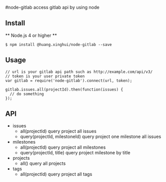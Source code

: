 #node-gitlab
access gitlab api by using node

## Install

** Node.js 4 or higher **

    $ npm install @huang.xinghui/node-gitlab --save

## Usage

    // url is your gitlab api path such as http://example.com/api/v3/
    // token is your user private token
    var gitlab = require('node-gitlab').connect(url, token);

    gitlab.issues.all(projectId).then(function(issues) {
      // do something
    });

## API

- issues
    - all(projectId)
        query project all issues
    - query(projectId, milestoneId)
        query project one milestone all issues
- milestones
    - all(projectId)
        query project all milestones
    - query(projectId, title)
        query project milestone by title
- projects
    - all()
        query all projects
- tags
    - all(projectId)
        query project all tags
